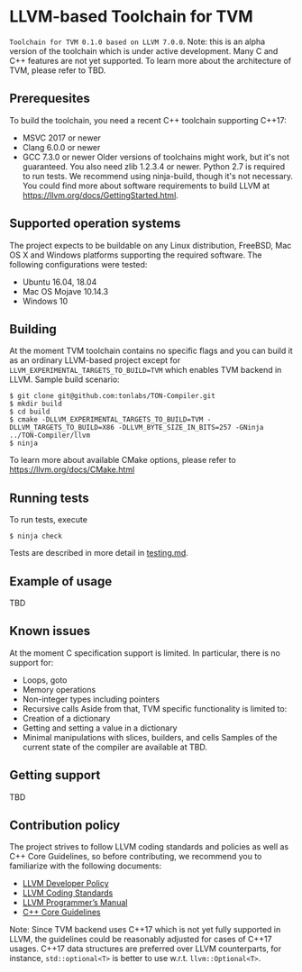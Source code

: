 # LLVM-based Toolchain for TVM
`Toolchain for TVM 0.1.0 based on LLVM 7.0.0`.
Note: this is an alpha version of the toolchain which is under active development. Many C and C++ features are not yet supported.
To learn more about the architecture of TVM, please refer to TBD.
## Prerequesites
To build the toolchain, you need a recent C++ toolchain supporting C++17:
- MSVC 2017 or newer
- Clang 6.0.0 or newer
- GCC 7.3.0 or newer
Older versions of toolchains might work, but it's not guaranteed.
You also need zlib 1.2.3.4 or newer. Python 2.7 is required to run tests. We recommend using ninja-build, though it's not necessary. You could find more about software requirements to build LLVM at https://llvm.org/docs/GettingStarted.html.
## Supported operation systems
The project expects to be buildable on any Linux distribution, FreeBSD, Mac OS X and Windows platforms supporting the required software. The following configurations were tested:
- Ubuntu 16.04, 18.04
- Mac OS Mojave 10.14.3
- Windows 10
## Building
At the moment TVM toolchain contains no specific flags and you can build it as an ordinary LLVM-based project except for `LLVM_EXPERIMENTAL_TARGETS_TO_BUILD=TVM` which enables TVM backend in LLVM.
Sample build scenario:
```
$ git clone git@github.com:tonlabs/TON-Compiler.git
$ mkdir build
$ cd build
$ cmake -DLLVM_EXPERIMENTAL_TARGETS_TO_BUILD=TVM -DLLVM_TARGETS_TO_BUILD=X86 -DLLVM_BYTE_SIZE_IN_BITS=257 -GNinja ../TON-Compiler/llvm
$ ninja
```
To learn more about available CMake options, please refer to https://llvm.org/docs/CMake.html
## Running tests
To run tests, execute
```
$ ninja check
```
Tests are described in more detail in [testing.md](https://github.com/tonlabs/TON-Compiler/blob/readme/testing.md).
## Example of usage
TBD
## Known issues
At the moment C specification support is limited. In particular, there is no support for:
- Loops, goto
- Memory operations
- Non-integer types including pointers
- Recursive calls
Aside from that, TVM specific functionality is limited to:
- Creation of a dictionary
- Getting and setting a value in a dictionary
- Minimal manipulations with slices, builders, and cells
Samples of the current state of the compiler are available at TBD.
## Getting support
TBD
## Contribution policy
The project strives to follow LLVM coding standards and policies as well as C++ Core Guidelines, so before contributing, we recommend you to familiarize with the following documents:
- [LLVM Developer Policy](https://llvm.org/docs/DeveloperPolicy.html)
- [LLVM Coding Standards](https://llvm.org/docs/CodingStandards.html)
- [LLVM Programmer’s Manual](http://llvm.org/docs/ProgrammersManual.html)
- [C++ Core Guidelines](https://github.com/isocpp/CppCoreGuidelines/blob/master/CppCoreGuidelines.md)

Note: Since TVM backend uses C++17 which is not yet fully supported in LLVM, the guidelines could be reasonably adjusted for cases of C++17 usages. C++17 data structures are preferred over LLVM counterparts, for instance, `std::optional<T>` is better to use w.r.t. `llvm::Optional<T>`.

